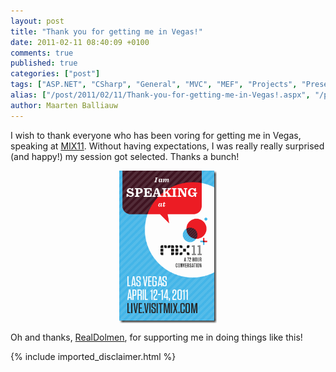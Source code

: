 ```yaml
---
layout: post
title: "Thank you for getting me in Vegas!"
date: 2011-02-11 08:40:09 +0100
comments: true
published: true
categories: ["post"]
tags: ["ASP.NET", "CSharp", "General", "MVC", "MEF", "Projects", "Presentations"]
alias: ["/post/2011/02/11/Thank-you-for-getting-me-in-Vegas!.aspx", "/post/2011/02/11/thank-you-for-getting-me-in-vegas!.aspx"]
author: Maarten Balliauw
---
```

<p>I wish to thank everyone who has been voring for getting me in Vegas, speaking at <a href="http://live.visitmix.com/" target="_blank">MIX11</a>. Without having expectations, I was really really surprised (and happy!) my session got selected. Thanks a bunch!</p>  <p><a href="/images/MIX11_BB_I'mSpeakingAt_2.gif"><img style="background-image: none; border-bottom: 0px; border-left: 0px; padding-left: 0px; padding-right: 0px; display: block; float: none; margin-left: auto; border-top: 0px; margin-right: auto; border-right: 0px; padding-top: 0px" title="MIX11_BB_I&#39;mSpeakingAt_2" border="0" alt="MIX11_BB_I&#39;mSpeakingAt_2" src="/images/MIX11_BB_I'mSpeakingAt_2_thumb.gif" width="156" height="244" /></a></p>  <p>Oh and thanks, <a href="http://www.realdolmen.com" target="_blank">RealDolmen</a>, for supporting me in doing things like this!</p>

{% include imported_disclaimer.html %}

